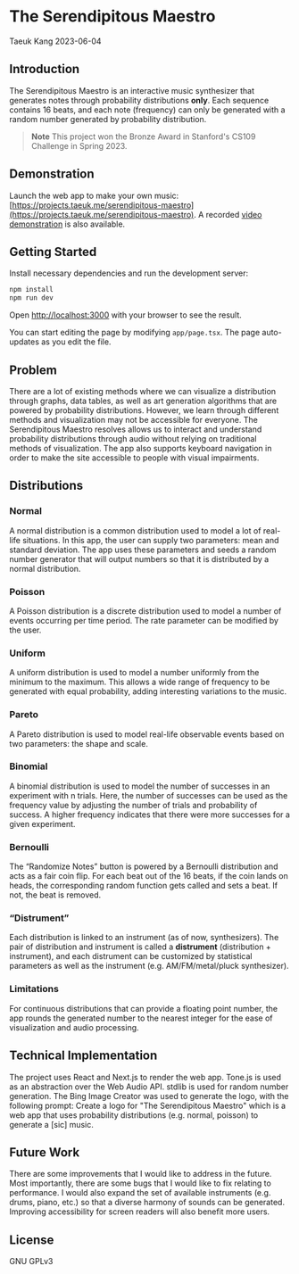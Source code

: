 # The Serendipitous Maestro

Taeuk Kang
2023-06-04

## Introduction
The Serendipitous Maestro is an interactive music synthesizer that generates notes through probability distributions **only**. Each sequence contains 16 beats, and each note (frequency) can only be generated with a random number generated by probability distribution.

> **Note**
> This project won the Bronze Award in Stanford's CS109 Challenge in Spring 2023.

## Demonstration
Launch the web app to make your own music: [https://projects.taeuk.me/serendipitous-maestro](https://projects.taeuk.me/serendipitous-maestro).
A recorded [video demonstration](https://youtu.be/hteezOCheBU) is also available.

## Getting Started
Install necessary dependencies and run the development server:

```bash
npm install
npm run dev
```

Open [http://localhost:3000](http://localhost:3000) with your browser to see the result.

You can start editing the page by modifying `app/page.tsx`. The page auto-updates as you edit the file.

## Problem
There are a lot of existing methods where we can visualize a distribution through graphs, data tables, as well as art generation algorithms that are powered by probability distributions. However, we learn through different methods and visualization may not be accessible for everyone. The Serendipitous Maestro resolves allows us to interact and understand probability distributions through audio without relying on traditional methods of visualization. The app also supports keyboard navigation in order to make the site accessible to people with visual impairments.

## Distributions
### Normal
A normal distribution is a common distribution used to model a lot of real-life situations. In this app, the user can supply two parameters: mean and standard deviation. The app uses these parameters and seeds a random number generator that will output numbers so that it is distributed by a normal distribution.

### Poisson
A Poisson distribution is a discrete distribution used to model a number of events occurring per time period. The rate parameter can be modified by the user.

### Uniform
A uniform distribution is used to model a number uniformly from the minimum to the maximum. This allows a wide range of frequency to be generated with equal probability, adding interesting variations to the music.

### Pareto
A Pareto distribution is used to model real-life observable events based on two parameters: the shape and scale. 

### Binomial
A binomial distribution is used to model the number of successes in an experiment with n trials. Here, the number of successes can be used as the frequency value by adjusting the number of trials and probability of success. A higher frequency indicates that there were more successes for a given experiment.

### Bernoulli
The “Randomize Notes” button is powered by a Bernoulli distribution and acts as a fair coin flip. For each beat out of the 16 beats, if the coin lands on heads, the corresponding random function gets called and sets a beat. If not, the beat is removed.

### “Distrument”
Each distribution is linked to an instrument (as of now, synthesizers). The pair of distribution and instrument is called a **distrument** (distribution + instrument), and each distrument can be customized by statistical parameters as well as the instrument (e.g. AM/FM/metal/pluck synthesizer).

### Limitations
For continuous distributions that can provide a floating point number, the app rounds the generated number to the nearest integer for the ease of visualization and audio processing.

## Technical Implementation
The project uses React and Next.js to render the web app. Tone.js is used as an abstraction over the Web Audio API. stdlib is used for random number generation. The Bing Image Creator was used to generate the logo, with the following prompt: Create a logo for "The Serendipitous Maestro" which is a web app that uses probability distributions (e.g. normal, poisson) to generate a [sic] music.

## Future Work
There are some improvements that I would like to address in the future. Most importantly, there are some bugs that I would like to fix relating to performance. I would also expand the set of available instruments (e.g. drums, piano, etc.) so that a diverse harmony of sounds can be generated. Improving accessibility for screen readers will also benefit more users.

## License
GNU GPLv3